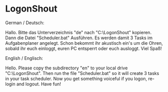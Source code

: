 # LogonShout
German / Deutsch:

Hallo.
Bitte das Unterverzeichnis "de" nach "C:\LogonShout" kopieren.
Dann die Datei "Scheduler.bat" Ausführen.
Es werden damit 3 Tasks im Aufgabenplaner angelegt.
Schon bekommt ihr akustisch ein's um die Ohren, sobald ihr euch einloggt, euren PC entsperrt oder euch ausloggt.
Viel Spaß!

English / Englisch:

Hello.
Please copy the subdirectory "en" to your local drive "C:\LogonShout".
Then run the file "Scheduler.bat" so it will create 3 tasks in your task scheduler.
Now you get something voiceful if you logon, re-login and logout.
Have fun!
